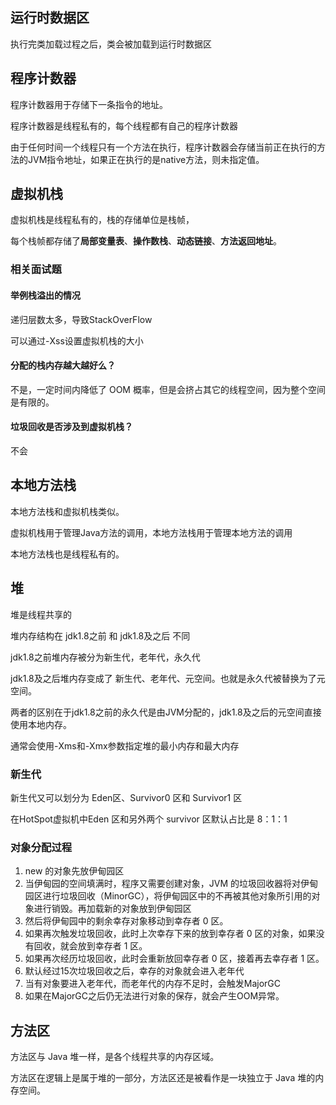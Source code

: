 ## 运行时数据区

执行完类加载过程之后，类会被加载到运行时数据区



## 程序计数器

程序计数器用于存储下一条指令的地址。

程序计数器是线程私有的，每个线程都有自己的程序计数器

由于任何时间一个线程只有一个方法在执行，程序计数器会存储当前正在执行的方法的JVM指令地址，如果正在执行的是native方法，则未指定值。

## 虚拟机栈

虚拟机栈是线程私有的，栈的存储单位是栈帧，

每个栈帧都存储了**局部变量表**、**操作数栈**、**动态链接**、**方法返回地址**。

### 相关面试题

#### 举例栈溢出的情况

递归层数太多，导致StackOverFlow

可以通过-Xss设置虚拟机栈的大小

#### 分配的栈内存越大越好么？

不是，一定时间内降低了 OOM 概率，但是会挤占其它的线程空间，因为整个空间是有限的。

#### 垃圾回收是否涉及到虚拟机栈？

不会

## 本地方法栈

本地方法栈和虚拟机栈类似。

虚拟机栈用于管理Java方法的调用，本地方法栈用于管理本地方法的调用

本地方法栈也是线程私有的。

## 堆

堆是线程共享的

堆内存结构在 jdk1.8之前 和 jdk1.8及之后 不同

jdk1.8之前堆内存被分为新生代，老年代，永久代

jdk1.8及之后堆内存变成了 新生代、老年代、元空间。也就是永久代被替换为了元空间。

两者的区别在于jdk1.8之前的永久代是由JVM分配的，jdk1.8及之后的元空间直接使用本地内存。

通常会使用-Xms和-Xmx参数指定堆的最小内存和最大内存

### 新生代

新生代又可以划分为 Eden区、Survivor0 区和 Survivor1 区

在HotSpot虚拟机中Eden 区和另外两个 survivor 区默认占比是 8：1：1

### 对象分配过程

1. new 的对象先放伊甸园区
2. 当伊甸园的空间填满时，程序又需要创建对象，JVM 的垃圾回收器将对伊甸园区进行垃圾回收（MinorGC），将伊甸园区中的不再被其他对象所引用的对象进行销毁。再加载新的对象放到伊甸园区
3. 然后将伊甸园中的剩余幸存对象移动到幸存者 0 区。
4. 如果再次触发垃圾回收，此时上次幸存下来的放到幸存者 0 区的对象，如果没有回收，就会放到幸存者 1 区。
5. 如果再次经历垃圾回收，此时会重新放回幸存者 0 区，接着再去幸存者 1 区。
6. 默认经过15次垃圾回收之后，幸存的对象就会进入老年代
7. 当有对象要进入老年代，而老年代的内存不足时，会触发MajorGC
8. 如果在MajorGC之后仍无法进行对象的保存，就会产生OOM异常。

## 方法区

方法区与 Java 堆一样，是各个线程共享的内存区域。

方法区在逻辑上是属于堆的一部分，方法区还是被看作是一块独立于 Java 堆的内存空间。
